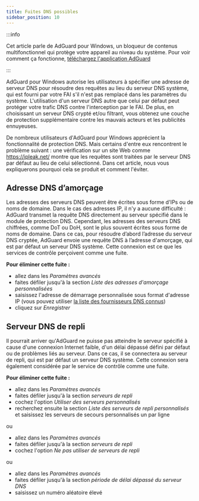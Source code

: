 ```yaml
---
title: Fuites DNS possibles
sidebar_position: 10
---
```


:::info

Cet article parle de AdGuard pour Windows, un bloqueur de contenus multifonctionnel qui protège votre appareil au niveau du système. Pour voir comment ça fonctionne, [téléchargez l'application AdGuard](https://agrd.io/download-kb-adblock)

:::

AdGuard pour Windows autorise les utilisateurs à spécifier une adresse de serveur DNS pour résoudre des requêtes au lieu du serveur DNS système, qui est fourni par votre FAI s'il n'est pas remplacé dans les paramètres du système. L'utilisation d'un serveur DNS autre que celui par défaut peut protéger votre trafic DNS contre l'interception par le FAI. De plus, en choisissant un serveur DNS crypté et/ou filtrant, vous obtenez une couche de protection supplémentaire contre les mauvais acteurs et les publicités ennuyeuses.

De nombreux utilisateurs d'AdGuard pour Windows apprécient la fonctionnalité de protection DNS. Mais certains d'entre eux rencontrent le problème suivant : une vérification sur un site Web comme https://ipleak.net/ montre que les requêtes sont traitées par le serveur DNS par défaut au lieu de celui sélectionné. Dans cet article, nous vous expliquerons pourquoi cela se produit et comment l'éviter.

## Adresse DNS d’amorçage

Les adresses des serveurs DNS peuvent être écrites sous forme d'IPs ou de noms de domaine. Dans le cas des adresses IP, il n'y a aucune difficulté : AdGuard transmet la requête DNS directement au serveur spécifié dans le module de protection DNS. Cependant, les adresses des serveurs DNS chiffrées, comme DoT ou DoH, sont le plus souvent écrites sous forme de noms de domaine. Dans ce cas, pour résoudre d’abord l’adresse du serveur DNS cryptée, AdGuard envoie une requête DNS à l’adresse d'amorçage, qui est par défaut un serveur DNS système. Cette connexion est ce que les services de contrôle perçoivent comme une fuite.

**Pour éliminer cette fuite :**

- allez dans les *Paramètres avancés*
- faites défiler jusqu'à la section *Liste des adresses d'amorçage personnalisées*
- saisissez l'adresse de démarrage personnalisée sous format d'adresse IP (vous pouvez utiliser [la liste des fournisseurs DNS connus](https://adguard-dns.io/kb/general/dns-providers/))
- cliquez sur *Enregistrer*

## Serveur DNS de repli

Il pourrait arriver qu'AdGuard ne puisse pas atteindre le serveur spécifié à cause d'une connexion Internet faible, d'un délai dépassé défini par défaut ou de problèmes liés au serveur. Dans ce cas, il se connectera au serveur de repli, qui est par défaut un serveur DNS système. Cette connexion sera également considérée par le service de contrôle comme une fuite.

**Pour éliminer cette fuite :**

- allez dans les *Paramètres avancés*
- faites défiler jusqu'à la section *serveurs de repli*
- cochez l'option *Utiliser des serveurs personnalisés*
- recherchez ensuite la section *Liste des serveurs de repli personnalisés* et saisissez les serveurs de secours personnalisés un par ligne

ou

- allez dans les *Paramètres avancés*
- faites défiler jusqu'à la section *serveurs de repli*
- cochez l'option *Ne pas utiliser de serveurs de repli*

ou

- allez dans les *Paramètres avancés*
- faites défiler jusqu'à la section *période de délai dépassé du serveur DNS*
- saisissez un numéro aléatoire élevé
